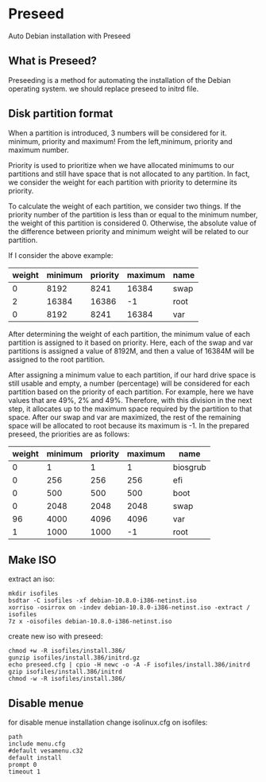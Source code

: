 # Preseed
Auto Debian installation with Preseed


## What is Preseed?
Preseeding is a method for automating the installation of the Debian operating system. we should replace preseed to initrd file.

## Disk partition format

When a partition is introduced, 3 numbers will be considered for it. minimum, priority and maximum!
From the left,minimum, priority and maximum number.

Priority is used to prioritize when we have allocated minimums to our partitions and still have space that is not allocated to any partition. In fact, we consider the weight for each partition with priority to determine its priority.

To calculate the weight of each partition, we consider two things.
If the priority number of the partition is less than or equal to the minimum number, the weight of this partition is considered 0.
Otherwise, the absolute value of the difference between priority and minimum weight will be related to our partition.

If I consider the above example:


| weight  | minimum | priority | maximum | name |
| ------------- | ------------- | ------------- | ------------- | ------------- |
| 0  | 8192  | 8241  | 16384  | swap  |
| 2  | 16384  | 16386  | -1  | root  |
| 0  | 8192  | 8241  | 16384  | var  |


After determining the weight of each partition, the minimum value of each partition is assigned to it based on priority. Here, each of the swap and var partitions is assigned a value of 8192M, and then a value of 16384M will be assigned to the root partition.

After assigning a minimum value to each partition, if our hard drive space is still usable and empty, a number (percentage) will be considered for each partition based on the priority of each partition. For example, here we have values ​​that are 49%, 2% and 49%. Therefore, with this division in the next step, it allocates up to the maximum space required by the partition to that space. After our swap and var are maximized, the rest of the remaining space will be allocated to root because its maximum is -1.
In the prepared preseed, the priorities are as follows:

| weight  | minimum | priority | maximum | name |
| ------------- | ------------- | ------------- | ------------- | ------------- |
| 0  | 1  | 1  | 1  | biosgrub  |
| 0  | 256  | 256  | 256  | efi  |
| 0  | 500  | 500  | 500  | boot  |
| 0  | 2048  | 2048  | 2048  | swap  |
| 96  | 4000  | 4096  | 4096  | var  |
| 1  | 1000  | 1000  | -1  | root  |


## Make ISO

extract an iso:

```
mkdir isofiles
bsdtar -C isofiles -xf debian-10.8.0-i386-netinst.iso
xorriso -osirrox on -indev debian-10.8.0-i386-netinst.iso -extract / isofiles
7z x -oisofiles debian-10.8.0-i386-netinst.iso
```

create new iso with preseed:

```
chmod +w -R isofiles/install.386/
gunzip isofiles/install.386/initrd.gz
echo preseed.cfg | cpio -H newc -o -A -F isofiles/install.386/initrd
gzip isofiles/install.386/initrd
chmod -w -R isofiles/install.386/

```

## Disable menue

for disable menue installation change isolinux.cfg on isofiles:


```
path
include menu.cfg
#default vesamenu.c32
default install
prompt 0
timeout 1
```
